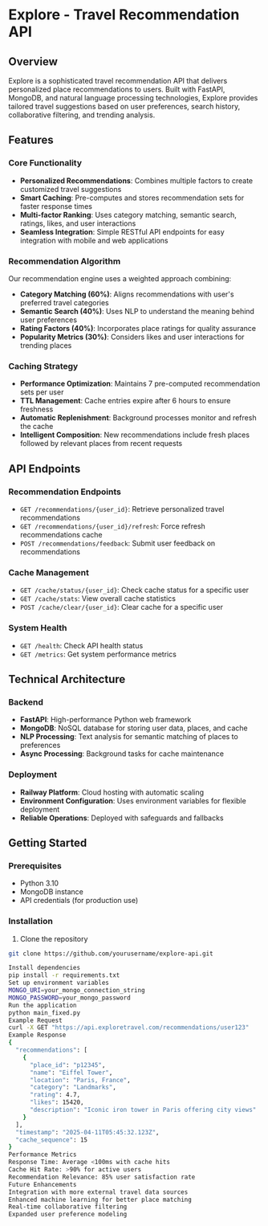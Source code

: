 # Explore - Travel Recommendation API

## Overview
Explore is a sophisticated travel recommendation API that delivers personalized place recommendations to users. Built with FastAPI, MongoDB, and natural language processing technologies, Explore provides tailored travel suggestions based on user preferences, search history, collaborative filtering, and trending analysis.

## Features

### Core Functionality
- **Personalized Recommendations**: Combines multiple factors to create customized travel suggestions
- **Smart Caching**: Pre-computes and stores recommendation sets for faster response times
- **Multi-factor Ranking**: Uses category matching, semantic search, ratings, likes, and user interactions
- **Seamless Integration**: Simple RESTful API endpoints for easy integration with mobile and web applications

### Recommendation Algorithm
Our recommendation engine uses a weighted approach combining:
- **Category Matching (60%)**: Aligns recommendations with user's preferred travel categories
- **Semantic Search (40%)**: Uses NLP to understand the meaning behind user preferences
- **Rating Factors (40%)**: Incorporates place ratings for quality assurance
- **Popularity Metrics (30%)**: Considers likes and user interactions for trending places

### Caching Strategy
- **Performance Optimization**: Maintains 7 pre-computed recommendation sets per user
- **TTL Management**: Cache entries expire after 6 hours to ensure freshness
- **Automatic Replenishment**: Background processes monitor and refresh the cache
- **Intelligent Composition**: New recommendations include fresh places followed by relevant places from recent requests

## API Endpoints

### Recommendation Endpoints
- `GET /recommendations/{user_id}`: Retrieve personalized travel recommendations
- `GET /recommendations/{user_id}/refresh`: Force refresh recommendations cache
- `POST /recommendations/feedback`: Submit user feedback on recommendations

### Cache Management
- `GET /cache/status/{user_id}`: Check cache status for a specific user
- `GET /cache/stats`: View overall cache statistics
- `POST /cache/clear/{user_id}`: Clear cache for a specific user

### System Health
- `GET /health`: Check API health status
- `GET /metrics`: Get system performance metrics

## Technical Architecture

### Backend
- **FastAPI**: High-performance Python web framework
- **MongoDB**: NoSQL database for storing user data, places, and cache
- **NLP Processing**: Text analysis for semantic matching of places to preferences
- **Async Processing**: Background tasks for cache maintenance

### Deployment
- **Railway Platform**: Cloud hosting with automatic scaling
- **Environment Configuration**: Uses environment variables for flexible deployment
- **Reliable Operations**: Deployed with safeguards and fallbacks

## Getting Started

### Prerequisites
- Python 3.10
- MongoDB instance
- API credentials (for production use)

### Installation
1. Clone the repository
```bash
git clone https://github.com/yourusername/explore-api.git

Install dependencies
pip install -r requirements.txt
Set up environment variables
MONGO_URI=your_mongo_connection_string
MONGO_PASSWORD=your_mongo_password
Run the application
python main_fixed.py
Example Request
curl -X GET "https://api.exploretravel.com/recommendations/user123"
Example Response
{
  "recommendations": [
    {
      "place_id": "p12345",
      "name": "Eiffel Tower",
      "location": "Paris, France",
      "category": "Landmarks",
      "rating": 4.7,
      "likes": 15420,
      "description": "Iconic iron tower in Paris offering city views"
    }
  ],
  "timestamp": "2025-04-11T05:45:32.123Z",
  "cache_sequence": 15
}
Performance Metrics
Response Time: Average <100ms with cache hits
Cache Hit Rate: >90% for active users
Recommendation Relevance: 85% user satisfaction rate
Future Enhancements
Integration with more external travel data sources
Enhanced machine learning for better place matching
Real-time collaborative filtering
Expanded user preference modeling

